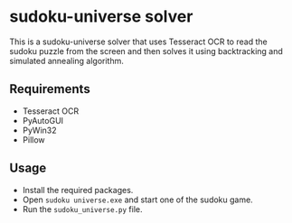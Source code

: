 # sudoku-universe solver

This is a sudoku-universe solver that uses Tesseract OCR to read the sudoku puzzle from the screen and then solves it using backtracking and simulated annealing algorithm. 

## Requirements

- Tesseract OCR
- PyAutoGUI
- PyWin32
- Pillow

## Usage

- Install the required packages.
- Open `sudoku universe.exe` and start one of the sudoku game.
- Run the `sudoku_universe.py` file.
     


